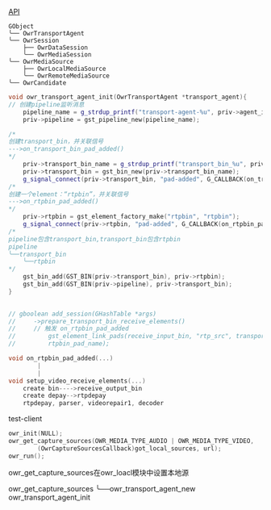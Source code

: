 [API](http://ericssonresearch.github.io/openwebrtc/docs/gtk-doc/dev/index.html)

    GObject
    ╰── OwrTransportAgent
    ╰── OwrSession
        ├── OwrDataSession
        ╰── OwrMediaSession
    ╰── OwrMediaSource
        ├── OwrLocalMediaSource
        ╰── OwrRemoteMediaSource
    ╰── OwrCandidate

```cpp
void owr_transport_agent_init(OwrTransportAgent *transport_agent){
// 创建pipeline监听消息
    pipeline_name = g_strdup_printf("transport-agent-%u", priv->agent_id);
    priv->pipeline = gst_pipeline_new(pipeline_name);

/*
创建transport_bin，并关联信号
--->on_transport_bin_pad_added()
*/
    priv->transport_bin_name = g_strdup_printf("transport_bin_%u", priv->agent_id);
    priv->transport_bin = gst_bin_new(priv->transport_bin_name);
    g_signal_connect(priv->transport_bin, "pad-added", G_CALLBACK(on_transport_bin_pad_added), transport_agent);
/*
创建一个element：“rtpbin”，并关联信号 
--->on_rtpbin_pad_added()
*/
    priv->rtpbin = gst_element_factory_make("rtpbin", "rtpbin");
    g_signal_connect(priv->rtpbin, "pad-added", G_CALLBACK(on_rtpbin_pad_added), transport_agent);
/*
pipeline包含transport_bin,transport_bin包含rtpbin
pipeline
╰──transport_bin
    ╰──rtpbin
*/
    gst_bin_add(GST_BIN(priv->transport_bin), priv->rtpbin);
    gst_bin_add(GST_BIN(priv->pipeline), priv->transport_bin);
}
    

// gboolean add_session(GHashTable *args)
//     ->prepare_transport_bin_receive_elements()
//     // 触发 on_rtpbin_pad_added
//         gst_element_link_pads(receive_input_bin, "rtp_src", transport_agent->priv->rtpbin,
//         rtpbin_pad_name);

void on_rtpbin_pad_added(...) 
        |
        |
void setup_video_receive_elements(...)
    create bin---->receive_output_bin
    create depay-->rtpdepay
    rtpdepay, parser, videorepair1, decoder

```

test-client
```c
owr_init(NULL);
owr_get_capture_sources(OWR_MEDIA_TYPE_AUDIO | OWR_MEDIA_TYPE_VIDEO,
        (OwrCaptureSourcesCallback)got_local_sources, url);
owr_run();
```
owr_get_capture_sources在owr_loacl模块中设置本地源  
  
owr_get_capture_sources
╰──owr_transport_agent_new
owr_transport_agent_init